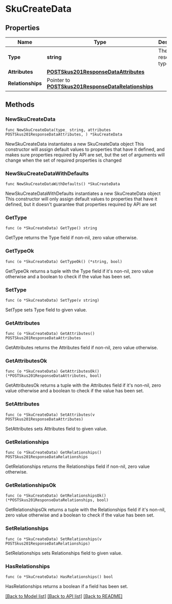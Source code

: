 # SkuCreateData

## Properties

Name | Type | Description | Notes
------------ | ------------- | ------------- | -------------
**Type** | **string** | The resource&#39;s type | [default to "skus"]
**Attributes** | [**POSTSkus201ResponseDataAttributes**](POSTSkus201ResponseDataAttributes.md) |  | 
**Relationships** | Pointer to [**POSTSkus201ResponseDataRelationships**](POSTSkus201ResponseDataRelationships.md) |  | [optional] 

## Methods

### NewSkuCreateData

`func NewSkuCreateData(type_ string, attributes POSTSkus201ResponseDataAttributes, ) *SkuCreateData`

NewSkuCreateData instantiates a new SkuCreateData object
This constructor will assign default values to properties that have it defined,
and makes sure properties required by API are set, but the set of arguments
will change when the set of required properties is changed

### NewSkuCreateDataWithDefaults

`func NewSkuCreateDataWithDefaults() *SkuCreateData`

NewSkuCreateDataWithDefaults instantiates a new SkuCreateData object
This constructor will only assign default values to properties that have it defined,
but it doesn't guarantee that properties required by API are set

### GetType

`func (o *SkuCreateData) GetType() string`

GetType returns the Type field if non-nil, zero value otherwise.

### GetTypeOk

`func (o *SkuCreateData) GetTypeOk() (*string, bool)`

GetTypeOk returns a tuple with the Type field if it's non-nil, zero value otherwise
and a boolean to check if the value has been set.

### SetType

`func (o *SkuCreateData) SetType(v string)`

SetType sets Type field to given value.


### GetAttributes

`func (o *SkuCreateData) GetAttributes() POSTSkus201ResponseDataAttributes`

GetAttributes returns the Attributes field if non-nil, zero value otherwise.

### GetAttributesOk

`func (o *SkuCreateData) GetAttributesOk() (*POSTSkus201ResponseDataAttributes, bool)`

GetAttributesOk returns a tuple with the Attributes field if it's non-nil, zero value otherwise
and a boolean to check if the value has been set.

### SetAttributes

`func (o *SkuCreateData) SetAttributes(v POSTSkus201ResponseDataAttributes)`

SetAttributes sets Attributes field to given value.


### GetRelationships

`func (o *SkuCreateData) GetRelationships() POSTSkus201ResponseDataRelationships`

GetRelationships returns the Relationships field if non-nil, zero value otherwise.

### GetRelationshipsOk

`func (o *SkuCreateData) GetRelationshipsOk() (*POSTSkus201ResponseDataRelationships, bool)`

GetRelationshipsOk returns a tuple with the Relationships field if it's non-nil, zero value otherwise
and a boolean to check if the value has been set.

### SetRelationships

`func (o *SkuCreateData) SetRelationships(v POSTSkus201ResponseDataRelationships)`

SetRelationships sets Relationships field to given value.

### HasRelationships

`func (o *SkuCreateData) HasRelationships() bool`

HasRelationships returns a boolean if a field has been set.


[[Back to Model list]](../README.md#documentation-for-models) [[Back to API list]](../README.md#documentation-for-api-endpoints) [[Back to README]](../README.md)


